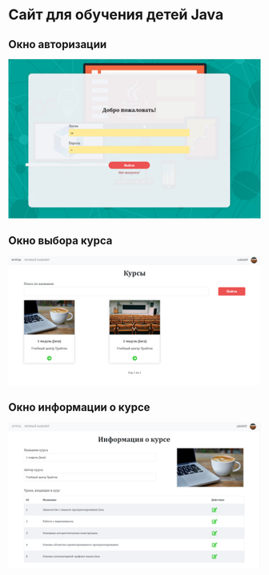 # Сайт для обучения детей Java

## Окно авторизации
![1.png](images%2F1.png)

## Окно выбора курса
![2.png](images%2F2.png)

## Окно информации о курсе
![3.png](images%2F3.png)